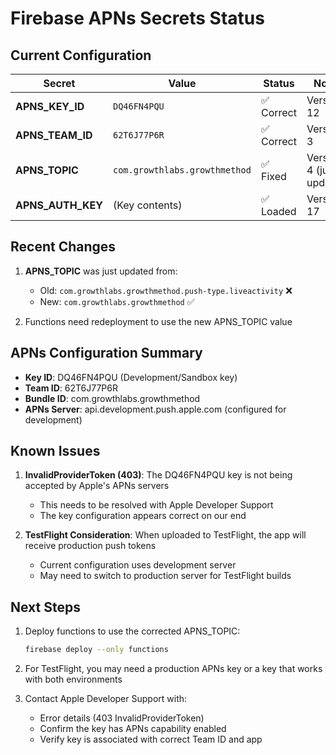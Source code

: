 # Firebase APNs Secrets Status

## Current Configuration

| Secret | Value | Status | Notes |
|--------|-------|--------|-------|
| **APNS_KEY_ID** | `DQ46FN4PQU` | ✅ Correct | Version 12 |
| **APNS_TEAM_ID** | `62T6J77P6R` | ✅ Correct | Version 3 |
| **APNS_TOPIC** | `com.growthlabs.growthmethod` | ✅ Fixed | Version 4 (just updated) |
| **APNS_AUTH_KEY** | (Key contents) | ✅ Loaded | Version 17 |

## Recent Changes

1. **APNS_TOPIC** was just updated from:
   - Old: `com.growthlabs.growthmethod.push-type.liveactivity` ❌
   - New: `com.growthlabs.growthmethod` ✅

2. Functions need redeployment to use the new APNS_TOPIC value

## APNs Configuration Summary

- **Key ID**: DQ46FN4PQU (Development/Sandbox key)
- **Team ID**: 62T6J77P6R
- **Bundle ID**: com.growthlabs.growthmethod
- **APNs Server**: api.development.push.apple.com (configured for development)

## Known Issues

1. **InvalidProviderToken (403)**: The DQ46FN4PQU key is not being accepted by Apple's APNs servers
   - This needs to be resolved with Apple Developer Support
   - The key configuration appears correct on our end

2. **TestFlight Consideration**: When uploaded to TestFlight, the app will receive production push tokens
   - Current configuration uses development server
   - May need to switch to production server for TestFlight builds

## Next Steps

1. Deploy functions to use the corrected APNS_TOPIC:
   ```bash
   firebase deploy --only functions
   ```

2. For TestFlight, you may need a production APNs key or a key that works with both environments

3. Contact Apple Developer Support with:
   - Error details (403 InvalidProviderToken)
   - Confirm the key has APNs capability enabled
   - Verify key is associated with correct Team ID and app